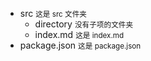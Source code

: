 <Tree>
  <ul>
    <li>
      src
      <small>这是 src 文件夹</small>
      <ul>
        <li>
          directory
          <small>没有子项的文件夹</small>
          <ul></ul>
        </li>
        <li>
          index.md
          <small>这是 index.md</small>
        </li>
      </ul>
    </li>
    <li>
      package.json
      <small>这是 package.json</small>
    </li>
  </ul>
</Tree>
